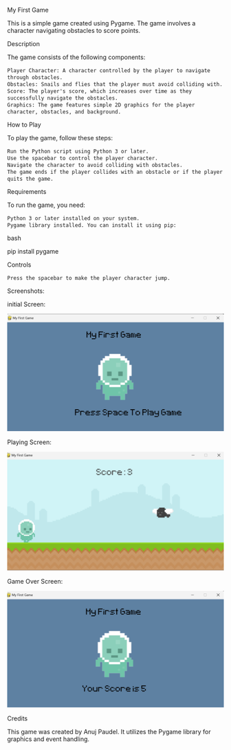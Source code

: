 My First Game

This is a simple game created using Pygame. The game involves a character navigating obstacles to score points.

Description

The game consists of the following components:

    Player Character: A character controlled by the player to navigate through obstacles.
    Obstacles: Snails and flies that the player must avoid colliding with.
    Score: The player's score, which increases over time as they successfully navigate the obstacles.
    Graphics: The game features simple 2D graphics for the player character, obstacles, and background.

How to Play

To play the game, follow these steps:

    Run the Python script using Python 3 or later.
    Use the spacebar to control the player character.
    Navigate the character to avoid colliding with obstacles.
    The game ends if the player collides with an obstacle or if the player quits the game.

Requirements

To run the game, you need:

    Python 3 or later installed on your system.
    Pygame library installed. You can install it using pip:

bash

pip install pygame

Controls

    Press the spacebar to make the player character jump.

Screenshots:

initial Screen:

![initial screen](ss/1.png)

Playing Screen:

![Playing Screen](ss/2.png)

Game Over Screen:

![Game Over Screen](ss/3.png)

Credits

This game was created by Anuj Paudel. It utilizes the Pygame library for graphics and event handling.